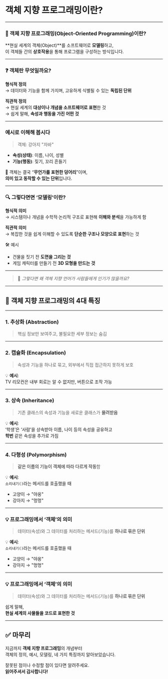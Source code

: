 # 객체 지향 프로그래밍이란?

---

### 📌 객체 지향 프로그래밍(Object-Oriented Programming)이란?

**현실 세계의 객체(Object)**를 소프트웨어로 **모델링**하고,  
이 객체들 간의 **상호작용**을 통해 프로그램을 구성하는 방식입니다.

---

### ❓ 객체란 무엇일까요?

**형식적 정의**  
→ 데이터와 기능을 함께 가지며, 고유하게 식별될 수 있는 **독립된 단위**

**직관적 정의**  
→ 현실 세계의 **대상이나 개념을 소프트웨어로 표현**한 것  
→ 쉽게 말해, **속성과 행동을 가진 어떤 것**

---

### 예시로 이해해 봅시다

> 객체: 강아지 "자바"

- **속성(상태)**: 이름, 나이, 성별  
- **기능(행동)**: 짖기, 꼬리 흔들기

📌 객체는 결국 “**무언가를 표현한 덩어리**”이며,  
**의미 있고 동작할 수 있는 단위**입니다.

---

### 🔍 그렇다면면 ‘모델링’이란?

**형식적 의미**  
→ 시스템이나 개념을 수학적·논리적 구조로 표현해 **이해와 분석**을 가능하게 함

**직관적 의미**  
→ 복잡한 것을 쉽게 이해할 수 있도록 **단순한 구조나 모양으로 표현**하는 것

🛠️ 예시
- 건물을 짓기 전 **도면을 그리는 것**
- 게임 캐릭터를 만들기 전 **3D 모형을 만드는 것**

---

> 💭 *그렇다면 왜 객체 지향 언어가 사람들에게 인기가 많을까요?*

---

## 🌟 객체 지향 프로그래밍의 4대 특징

---

### 1. 추상화 (Abstraction)
> 핵심 정보만 보여주고, 불필요한 세부 정보는 숨김

---

### 2. 캡슐화 (Encapsulation)
> 속성과 기능을 하나로 묶고, 외부에서 직접 접근하지 못하게 보호

💡 **예시**:  
TV 리모컨은 내부 회로는 알 수 없지만, 버튼으로 조작 가능

---

### 3. 상속 (Inheritance)
> 기존 클래스의 속성과 기능을 새로운 클래스가 **물려받음**

💡 **예시**:  
‘학생’은 ‘사람’을 상속받아 이름, 나이 등의 속성을 공유하고  
**학번** 같은 속성을 추가로 가짐

---

### 4. 다형성 (Polymorphism)
> **같은 이름의 기능이 객체에 따라 다르게 작동**함

💡 **예시**:  
`소리내기()`라는 메서드를 호출했을 때  
- 고양이 → "야옹"  
- 강아지 → "멍멍"

---

### 💡 프로그래밍에서 ‘객체’의 의미

> 데이터(속성)와 그 데이터를 처리하는 메서드(기능)를 **하나로 묶은 단위**

💡 **예시**:  
`소리내기()`라는 메서드를 호출했을 때  
- 고양이 → "야옹"  
- 강아지 → "멍멍"

---

### 💡 프로그래밍에서 ‘객체’의 의미

> 데이터(속성)와 그 데이터를 처리하는 메서드(기능)를 **하나로 묶은 단위**


쉽게 말해,  
**현실 세계의 사물들을 코드로 표현한 것**

---

## ✅ 마무리

지금까지 **객체 지향 프로그래밍**의 개념부터  
객체의 정의, 예시, 모델링, 네 가지 특징까지 알아보았습니다.

잘못된 점이나 수정할 점이 있다면 알려주세요.  
**읽어주셔서 감사합니다!** 
